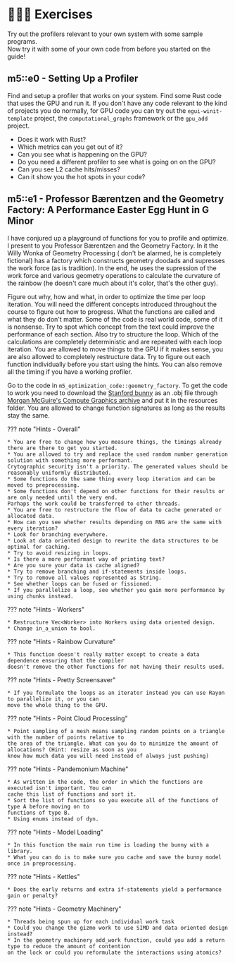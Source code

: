# 👨🏼‍💻 Exercises
Try out the profilers relevant to your own system with some sample programs.  
Now try it with some of your own code from before you started on the guide!

## m5::e0 - Setting Up a Profiler
Find and setup a profiler that works on your system.
Find some Rust code that uses the GPU and run it.
If you don't have any code relevant to the kind of projects you do normally, for GPU code you can try out
the ```egui-winit-template``` project, the ```computational_graphs``` framework or the ```gpu_add``` project.

* Does it work with Rust?
* Which metrics can you get out of it?
* Can you see what is happening on the GPU?
* Do you need a different profiler to see what is going on on the GPU?
* Can you see L2 cache hits/misses?
* Can it show you the hot spots in your code?

## m5::e1 - Professor Bærentzen and the Geometry Factory: A Performance Easter Egg Hunt in G Minor
I have conjured up a playground of functions for you to profile and optimize. I present to you
Professor Bærentzen and the Geometry Factory. In it the Willy Wonka of Geometry Processing (
don't be alarmed, he is completely fictional) has a factory which constructs geometry doodads
and supresses the work force (as is tradition). In the end, he uses the supression of the work
force and various geometry operations to calculate the curvature of the rainbow (he doesn't
care much about it's color, that's the other guy).  

Figure out why, how and what, in order to optimize the time per loop iteration. You will need the
different concepts introduced throughout the course to figure out how to progress. What the functions
are called and what they do don't matter. Some of the code is real world code, some of it is nonsense.
Try to spot which concept from the text could improve the performance of each section. Also try to
structure the loop. Which of the calculations are completely deterministic and are repeated with
each loop iteration. You are allowed to move things to the GPU if it makes sense, you are also allowed
to completely restructure data. Try to figure out each function individually before you start using the
hints. You can also remove all the timing if you have a working profiler.

Go to the code in ```m5_optimization_code::geometry_factory```.
To get the code to work you need to download the [Stanford bunny][0] as an .obj file through
[Morgan McGuire's Compute Graphics archive][1] and put it in the resources folder.
You are allowed to change function signatures as long as the results stay the same.

??? note "Hints - Overall"

    * You are free to change how you measure things, the timings already there are there to get you started.
    * You are allowed to try and replace the used random number generation solution with something more performant.
    Crytographic security isn't a priority. The generated values should be reasonably uniformly distributed.
    * Some functions do the same thing every loop iteration and can be moved to preprocessing.
    * Some functions don't depend on other functions for their results or are only needed until the very end.
    Parhaps the work could be transferred to other threads.
    * You are free to restructure the flow of data to cache generated or allocated data.
    * How can you see whether results depending on RNG are the same with every iteration?
    * Look for branching everywhere.
    * Look at data oriented design to rewrite the data structures to be optimal for caching.
    * Try to avoid resizing in loops.
    * Is there a more performant way of printing text?
    * Are you sure your data is cache aligned?
    * Try to remove branching and if-statements inside loops.
    * Try to remove all values represented as String.
    * See whether loops can be fused or fissioned.
    * If you parallelize a loop, see whether you gain more performance by using chunks instead.

??? note "Hints - Workers"

    * Restructure Vec<Worker> into Workers using data oriented design.
    * Change in_a_union to bool.

??? note "Hints - Rainbow Curvature"

    * This function doesn't really matter except to create a data dependence ensuring that the compiler
    doesn't remove the other functions for not having their results used.

??? note "Hints - Pretty Screensaver"

    * If you formulate the loops as an iterator instead you can use Rayon to parallelize it, or you can
    move the whole thing to the GPU.

??? note "Hints - Point Cloud Processing"

    * Point sampling of a mesh means sampling random points on a triangle with the number of points relative to
    the area of the triangle. What can you do to minimize the amount of allocations? (Hint: resize as soon as you
    know how much data you will need instead of always just pushing)

??? note "Hints - Pandemonium Machine"

    * As written in the code, the order in which the functions are executed isn't important. You can
    cache this list of functions and sort it.
    * Sort the list of functions so you execute all of the functions of type A before moving on to
    functions of type B.
    * Using enums instead of dyn.

??? note "Hints - Model Loading"

    * In this function the main run time is loading the bunny with a library.
    * What you can do is to make sure you cache and save the bunny model once in preprocessing.

??? note "Hints - Kettles"

    * Does the early returns and extra if-statements yield a performance gain or penalty?

??? note "Hints - Geometry Machinery"

    * Threads being spun up for each individual work task
    * Could you change the gizmo work to use SIMD and data oriented design instead?
    * In the geometry machinery add_work function, could you add a return type to reduce the amount of contention
    on the lock or could you reformulate the interactions using atomics?

[0]: http://www.graphics.stanford.edu/data/3Dscanrep/
[1]: https://casual-effects.com/g3d/data10/index.html#mesh4
